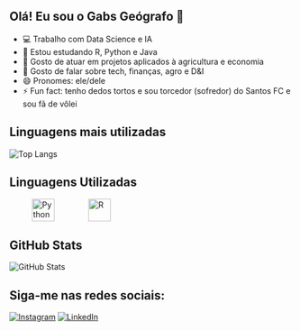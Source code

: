 ## Olá! Eu sou o Gabs Geógrafo 👋

- 💻 Trabalho com Data Science e IA
- 🌱 Estou estudando R, Python e Java
- 👯 Gosto de atuar em projetos aplicados à agricultura e economia
- 💬 Gosto de falar sobre tech, finanças, agro e D&I
- 😄 Pronomes: ele/dele
- ⚡ Fun fact: tenho dedos tortos e sou torcedor (sofredor) do Santos FC e sou fã de vôlei

## Linguagens mais utilizadas
![Top Langs](https://github-readme-stats.vercel.app/api/top-langs/?username=gabsgeografo&layout=compact&theme=radical)

## Linguagens Utilizadas

<div style="display: flex; align-items: center;">
  <svg width="40" height="40" viewBox="0 0 24 24" fill="#3776AB" xmlns="http://www.w3.org/2000/svg">
    <img src="(https://cdn.jsdelivr.net/npm/simple-icons@v7/icons/python.svg)" alt="Python" width="40" height="40" style="margin-right: 10px;"/>
  </svg>
  <svg width="40" height="40" viewBox="0 0 24 24" fill="#276DC3" xmlns="http://www.w3.org/2000/svg" style="margin-left: 10px;">
     <img src="(https://cdn.jsdelivr.net/npm/simple-icons@v7/icons/r.svg)" alt="R" width="40" height="40"/>
  </svg>
</div>


## GitHub Stats

![GitHub Stats](https://github-readme-stats.vercel.app/api?username=gabsgeografo&show_icons=true&hide_title=true&count_private=true&hide=prs&theme=dracula)

## Siga-me nas redes sociais:

[![Instagram](https://img.shields.io/badge/Instagram-follow%20me%20@gabsgeografo-E4405F?style=social&logo=instagram)](https://www.instagram.com/gabsgeografo/)
[![LinkedIn](https://img.shields.io/badge/LinkedIn-profile-blue?style=social&logo=linkedin)](https://www.linkedin.com/in/passosgabriel/)

